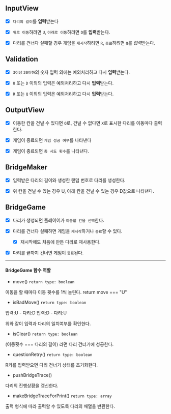 ## InputView

-   [x] `다리의 길이`를 **입력**받는다

-   [x] `위로 이동`하려면 `U`, `아래로 이동`하려면 `D`를 **입력**받는다.

-   [x] 다리를 건너다 실패할 경우 게임을 `재시작`하려면 `R`, `종료`하려면 `Q`를 *입력*받는다.

## Validation

-   [x] `3이상` `20이하`의 숫자 입력 외에는 예외처리하고 다시 **입력**받는다.

-   [x] `U` 또는 `D` 이외의 입력은 예외처리하고 다시 **입력**받는다.

-   [x] `R` 또는 `Q` 이외의 입력은 예외처리하고 다시 **입력**받는다.

## OutputView

-   [x] 이동한 칸을 건널 수 있다면 `O`로, 건널 수 없다면 `X`로 표시한 다리를 이동마다 출력한다.

-   [x] 게임이 종료되면 `게임 성공 여부`를 나타낸다

-   [x] 게임이 종료되면 `총 시도 횟수`를 나타낸다.

## BridgeMaker

-   [x] 입력받은 다리의 길이와 생성한 랜덤 번호로 다리를 생성한다.

-   [x] 위 칸을 건널 수 있는 경우 U, 아래 칸을 건널 수 있는 경우 D값으로 나타낸다.

## BridgeGame

-   [x] 다리가 생성되면 플레이어가 `이동할 칸을 선택`한다.

-   [x] 다리를 건너다 실패하면 게임을 `재시작`하거나 `종료`할 수 있다.

    -   [x] 재시작해도 처음에 만든 다리로 재사용한다.

-   [x] 다리를 끝까지 건너면 게임이 `종료`된다.

---

#### BridgeGame 함수 역할

-   move() `return type: boolean`

이동을 할 때마다 이동 횟수를 1씩 늘린다.
return move === "U"

-   isBadMove() `return type: boolean`

입력:U - 다리:D
입력:D - 다리:U

위와 같이 입력과 다리의 일치여부를 확인한다.

-   isClear() `return type: boolean`

(이동횟수 === 다리의 길이) 라면 다리 건너기에 성공한다.

-   questionRetry() `return type: boolean`

R키를 입력받으면 다리 건너기 상태를 초기화한다.

-   pushBridgeTrace()

다리의 진행상황을 갱신한다.

-   makeBridgeTraceForPrint() `return type: array`

출력 형식에 따라 출력할 수 있도록 다리의 배열을 반환한다.

